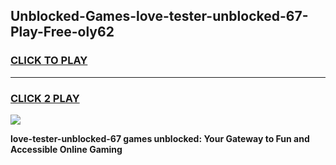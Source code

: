 
## Unblocked-Games-love-tester-unblocked-67-Play-Free-oly62
<h3>
<a href="https://premium76.site?title=love-tester-unblocked-67&ref=21A">CLICK TO PLAY</a></h3>
<hr>

<h3>
<a href="https://premium76.site?title=love-tester-unblocked-67&ref=21A">CLICK 2 PLAY</a>
  
</h3>

<a href="https://premium76.site?title=love-tester-unblocked-67&ref=21A"><img src="https://clearcache.store/games.png"></a>


**love-tester-unblocked-67 games unblocked: Your Gateway to Fun and Accessible Online Gaming**
